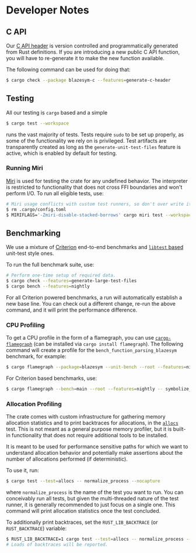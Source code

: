 # Developer Notes

## C API
Our [C API header](capi/include/blazesym.h) is version controlled and
programmatically generated from Rust definitions. If you are introducing
a new public C API function, you will have to re-generate it to make the
new function available.

The following command can be used for doing that:
```sh
$ cargo check --package blazesym-c --features=generate-c-header
```


## Testing
All our testing is `cargo` based and a simple
```sh
$ cargo test --workspace
```
runs the vast majority of tests. Tests require `sudo` to be set up properly, as
some of the functionality we rely on is privileged. Test artifacts are
transparently created as long as the `generate-unit-test-files` feature is
active, which is enabled by default for testing.

### Running Miri
[Miri][miri] is used for testing the crate for any undefined behavior.
The interpreter is restricted to functionality that does not cross FFI
boundaries and won't perform I/O. To run all eligible tests, use:
```sh
# Miri usage conflicts with custom test runners, so don't over write it.
$ rm .cargo/config.toml
$ MIRIFLAGS='-Zmiri-disable-stacked-borrows' cargo miri test --workspace -- ":miri:"
```


## Benchmarking
We use a mixture of [Criterion][criterion] end-to-end benchmarks and [`libtest`
based][libtest] unit-test style ones.

To run the full benchmark suite, use:
```sh
# Perform one-time setup of required data.
$ cargo check --features=generate-large-test-files
$ cargo bench --features=nightly
```

For all Criterion powered benchmarks, a run will automatically establish a new
base line. You can check out a different change, re-run the above command, and
it will print the performance difference.


### CPU Profiling
To get a CPU profile in the form of a flamegraph, you can use
[`cargo-flamegraph`][flamegraph] (can be installed via `cargo install
flamegraph`). The following command will create a profile for the
`bench_function_parsing_blazesym` benchmark, for example:
```sh
$ cargo flamegraph --package=blazesym --unit-bench --root --features=nightly -- bench_function_parsing_blazesym
```

For Criterion based benchmarks, use:
```sh
$ cargo flamegraph --bench=main --root --features=nightly -- symbolize_gsym_multi_no_setup --bench
```


### Allocation Profiling
The crate comes with custom infrastructure for gathering memory
allocation statistics and to print backtraces for allocations, in the
[`allocs`][blazesym-allocs] test. This is not meant as a general purpose
memory profiler, but it is built-in functionality that does not require
additional tools to be installed.

It is meant to be used for performance sensitive paths for which we want
to understand allocation behavior and potentially make assertions about
the number of allocations performed (if deterministic).

To use it, run:
```sh
$ cargo test --test=allocs -- normalize_process --nocapture
```
where `normalize_process` is the name of the test you want to run. You
can conceivably run all tests, but given the multi-threaded nature of
the test runner, it is generally recommended to just focus on a single
one. This command will print allocation statistics once the test
concluded.

To additionally print backtraces, set the `RUST_LIB_BACKTRACE` (or
`RUST_BACKTRACE`) variable:

```sh
$ RUST_LIB_BACKTRACE=1 cargo test --test=allocs -- normalize_process --nocapture
# Loads of backtraces will be reported.
```


[blazesym-allocs]: https://github.com/libbpf/blazesym/blob/main/tests/allocs.rs
[criterion]: https://crates.io/crates/criterion
[flamegraph]: https://crates.io/crates/flamegraph
[libtest]: https://doc.rust-lang.org/1.4.0/book/benchmark-tests.html
[miri]: https://github.com/rust-lang/miri
